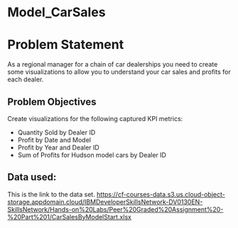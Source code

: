 # Model_CarSales

# Problem Statement
As a regional manager for a chain of car dealerships you need to create some visualizations to allow you to understand your car sales and profits for each dealer.

## Problem Objectives
Create visualizations for the following captured KPI metrics:
- Quantity Sold by Dealer ID
- Profit by Date and Model
- Profit by Year and Dealer ID
- Sum of Profits for Hudson model cars by Dealer ID

## Data used:
This is the link to the data set.
https://cf-courses-data.s3.us.cloud-object-storage.appdomain.cloud/IBMDeveloperSkillsNetwork-DV0130EN-SkillsNetwork/Hands-on%20Labs/Peer%20Graded%20Assignment%20-%20Part%201/CarSalesByModelStart.xlsx
